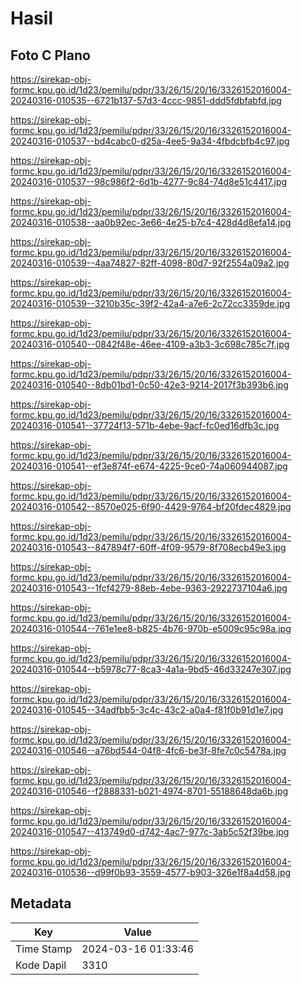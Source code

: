 # Hasil

## Foto C Plano

https://sirekap-obj-formc.kpu.go.id/1d23/pemilu/pdpr/33/26/15/20/16/3326152016004-20240316-010535--6721b137-57d3-4ccc-9851-ddd5fdbfabfd.jpg

https://sirekap-obj-formc.kpu.go.id/1d23/pemilu/pdpr/33/26/15/20/16/3326152016004-20240316-010537--bd4cabc0-d25a-4ee5-9a34-4fbdcbfb4c97.jpg

https://sirekap-obj-formc.kpu.go.id/1d23/pemilu/pdpr/33/26/15/20/16/3326152016004-20240316-010537--98c986f2-6d1b-4277-9c84-74d8e51c4417.jpg

https://sirekap-obj-formc.kpu.go.id/1d23/pemilu/pdpr/33/26/15/20/16/3326152016004-20240316-010538--aa0b92ec-3e66-4e25-b7c4-428d4d8efa14.jpg

https://sirekap-obj-formc.kpu.go.id/1d23/pemilu/pdpr/33/26/15/20/16/3326152016004-20240316-010539--4aa74827-82ff-4098-80d7-92f2554a09a2.jpg

https://sirekap-obj-formc.kpu.go.id/1d23/pemilu/pdpr/33/26/15/20/16/3326152016004-20240316-010539--3210b35c-39f2-42a4-a7e6-2c72cc3359de.jpg

https://sirekap-obj-formc.kpu.go.id/1d23/pemilu/pdpr/33/26/15/20/16/3326152016004-20240316-010540--0842f48e-46ee-4109-a3b3-3c698c785c7f.jpg

https://sirekap-obj-formc.kpu.go.id/1d23/pemilu/pdpr/33/26/15/20/16/3326152016004-20240316-010540--8db01bd1-0c50-42e3-9214-2017f3b393b6.jpg

https://sirekap-obj-formc.kpu.go.id/1d23/pemilu/pdpr/33/26/15/20/16/3326152016004-20240316-010541--37724f13-571b-4ebe-9acf-fc0ed16dfb3c.jpg

https://sirekap-obj-formc.kpu.go.id/1d23/pemilu/pdpr/33/26/15/20/16/3326152016004-20240316-010541--ef3e874f-e674-4225-9ce0-74a060944087.jpg

https://sirekap-obj-formc.kpu.go.id/1d23/pemilu/pdpr/33/26/15/20/16/3326152016004-20240316-010542--8570e025-6f90-4429-9764-bf20fdec4829.jpg

https://sirekap-obj-formc.kpu.go.id/1d23/pemilu/pdpr/33/26/15/20/16/3326152016004-20240316-010543--847894f7-60ff-4f09-9579-8f708ecb49e3.jpg

https://sirekap-obj-formc.kpu.go.id/1d23/pemilu/pdpr/33/26/15/20/16/3326152016004-20240316-010543--1fcf4279-88eb-4ebe-9363-2922737104a6.jpg

https://sirekap-obj-formc.kpu.go.id/1d23/pemilu/pdpr/33/26/15/20/16/3326152016004-20240316-010544--761e1ee8-b825-4b76-970b-e5009c95c98a.jpg

https://sirekap-obj-formc.kpu.go.id/1d23/pemilu/pdpr/33/26/15/20/16/3326152016004-20240316-010544--b5978c77-8ca3-4a1a-9bd5-46d33247e307.jpg

https://sirekap-obj-formc.kpu.go.id/1d23/pemilu/pdpr/33/26/15/20/16/3326152016004-20240316-010545--34adfbb5-3c4c-43c2-a0a4-f81f0b91d1e7.jpg

https://sirekap-obj-formc.kpu.go.id/1d23/pemilu/pdpr/33/26/15/20/16/3326152016004-20240316-010546--a76bd544-04f8-4fc6-be3f-8fe7c0c5478a.jpg

https://sirekap-obj-formc.kpu.go.id/1d23/pemilu/pdpr/33/26/15/20/16/3326152016004-20240316-010546--f2888331-b021-4974-8701-55188648da6b.jpg

https://sirekap-obj-formc.kpu.go.id/1d23/pemilu/pdpr/33/26/15/20/16/3326152016004-20240316-010547--413749d0-d742-4ac7-977c-3ab5c52f39be.jpg

https://sirekap-obj-formc.kpu.go.id/1d23/pemilu/pdpr/33/26/15/20/16/3326152016004-20240316-010536--d99f0b93-3559-4577-b903-326e1f8a4d58.jpg


## Metadata

| Key        | Value               |
| ---------- | ------------------- |
| Time Stamp | 2024-03-16 01:33:46 |
| Kode Dapil | 3310                |



